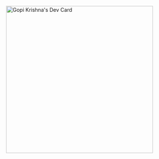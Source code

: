 <a href="https://app.daily.dev/gopikrishna20"><img src="https://api.daily.dev/devcards/17e9de7d2584431aa32eb1fc264b7cd8.png?r=ok7" width="400" alt="Gopi Krishna's Dev Card"/></a>

